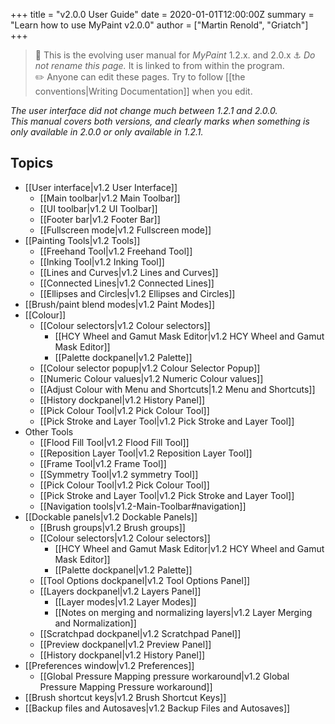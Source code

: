 +++
title = "v2.0.0 User Guide"
date = 2020-01-01T12:00:00Z
summary = "Learn how to use MyPaint v2.0.0"
author = ["Martin Renold", "Griatch"]
+++

> :book: This is the evolving user manual for _MyPaint_ 1.2.x. and 2.0.x
> :anchor: _Do not rename this page._ It is linked to from within the program.  
> :pencil2: Anyone can edit these pages. Try to follow [[the conventions|Writing Documentation]] when you edit.

_The user interface did not change much between 1.2.1 and 2.0.0.  
This manual covers both versions, and clearly marks when something
is only available in 2.0.0 or only available in 1.2.1._

## Topics

* [[User interface|v1.2 User Interface]]
  * [[Main toolbar|v1.2 Main Toolbar]]
  * [[UI toolbar|v1.2 UI Toolbar]]
  * [[Footer bar|v1.2 Footer Bar]]
  * [[Fullscreen mode|v1.2 Fullscreen mode]]
* [[Painting Tools|v1.2 Tools]]
  * [[Freehand Tool|v1.2 Freehand Tool]]
  * [[Inking Tool|v1.2 Inking Tool]]
  * [[Lines and Curves|v1.2 Lines and Curves]]
  * [[Connected Lines|v1.2 Connected Lines]]
  * [[Ellipses and Circles|v1.2 Ellipses and Circles]]
* [[Brush/paint blend modes|v1.2 Paint Modes]]
* [[Colour]]
  * [[Colour selectors|v1.2 Colour selectors]]
    * [[HCY Wheel and Gamut Mask Editor|v1.2 HCY Wheel and Gamut Mask Editor]]
    * [[Palette dockpanel|v1.2 Palette]]
  * [[Colour selector popup|v1.2 Colour Selector Popup]]
  * [[Numeric Colour values|v1.2 Numeric Colour values]]
  * [[Adjust Colour with Menu and Shortcuts|1.2 Menu and Shortcuts]]
  * [[History dockpanel|v1.2 History Panel]]
  * [[Pick Colour Tool|v1.2 Pick Colour Tool]]
  * [[Pick Stroke and Layer Tool|v1.2 Pick Stroke and Layer Tool]]
* Other Tools
  * [[Flood Fill Tool|v1.2 Flood Fill Tool]]
  * [[Reposition Layer Tool|v1.2 Reposition Layer Tool]]
  * [[Frame Tool|v1.2 Frame Tool]]
  * [[Symmetry Tool|v1.2 symmetry Tool]]
  * [[Pick Colour Tool|v1.2 Pick Colour Tool]]
  * [[Pick Stroke and Layer Tool|v1.2 Pick Stroke and Layer Tool]]
  * [[Navigation tools|v1.2-Main-Toolbar#navigation]]
* [[Dockable panels|v1.2 Dockable Panels]]
  * [[Brush groups|v1.2 Brush groups]]
  * [[Colour selectors|v1.2 Colour selectors]]
    * [[HCY Wheel and Gamut Mask Editor|v1.2 HCY Wheel and Gamut Mask Editor]]
    * [[Palette dockpanel|v1.2 Palette]]
  * [[Tool Options dockpanel|v1.2 Tool Options Panel]]
  * [[Layers dockpanel|v1.2 Layers Panel]]
    * [[Layer modes|v1.2 Layer Modes]]
    * [[Notes on merging and normalizing layers|v1.2 Layer Merging and Normalization]]
  * [[Scratchpad dockpanel|v1.2 Scratchpad Panel]]
  * [[Preview dockpanel|v1.2 Preview Panel]]
  * [[History dockpanel|v1.2 History Panel]]
* [[Preferences window|v1.2 Preferences]]
  * [[Global Pressure Mapping pressure workaround|v1.2 Global Pressure Mapping Pressure workaround]]
* [[Brush shortcut keys|v1.2 Brush Shortcut Keys]]
* [[Backup files and Autosaves|v1.2 Backup Files and Autosaves]]
